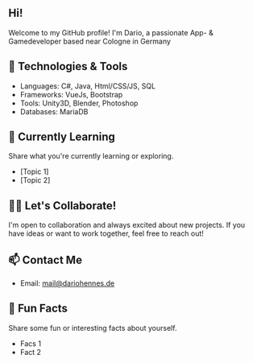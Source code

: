 ## Hi!

Welcome to my GitHub profile! I'm Dario, a passionate App- & Gamedeveloper based near Cologne in Germany 

## 🔧 Technologies & Tools

- Languages: C#, Java, Html/CSS/JS, SQL
- Frameworks: VueJs, Bootstrap
- Tools: Unity3D, Blender, Photoshop
- Databases: MariaDB

## 🌱 Currently Learning

Share what you're currently learning or exploring.

- [Topic 1]
- [Topic 2]

## 👯‍♀️ Let's Collaborate!

I'm open to collaboration and always excited about new projects. If you have ideas or want to work together, feel free to reach out!

## 📫 Contact Me

- Email: mail@dariohennes.de

## 🎉 Fun Facts

Share some fun or interesting facts about yourself.

- Facs 1
- Fact 2
